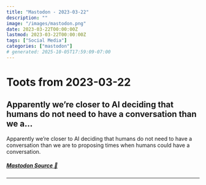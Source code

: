 ```yaml
---
title: "Mastodon - 2023-03-22"
description: ""
image: "/images/mastodon.png"
date: 2023-03-22T00:00:00Z
lastmod: 2023-03-22T00:00:00Z
tags: ["Social Media"]
categories: ["mastodon"]
# generated: 2025-10-05T17:59:09-07:00
---
```


# Toots from 2023-03-22

## Apparently we’re closer to AI deciding that humans do not need to have a conversation than we a...

Apparently we’re closer to AI deciding that humans do not need to have a conversation than we are to proposing times when humans could have a conversation.

##### [Mastodon Source 🐘](https://hachyderm.io/@mweagle/110068453669504679)

---

